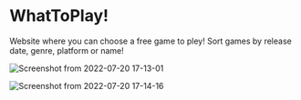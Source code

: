 # WhatToPlay!

Website where you can choose a free game to pley! Sort games by release date, genre, platform or name!

![Screenshot from 2022-07-20 17-13-01](https://user-images.githubusercontent.com/103753382/180008887-2f6aadf2-19b5-43e2-bdbf-b3f9ffff459e.png)


![Screenshot from 2022-07-20 17-14-16](https://user-images.githubusercontent.com/103753382/180008974-3d51a22e-5734-4dac-9009-fd407a763dd2.png)
